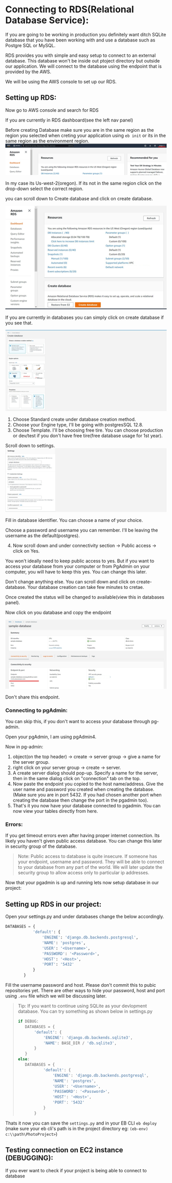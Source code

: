 # Connecting to RDS(Relational Database Service):

If you are going to be working in production you definitely want ditch SQLite database that you have been working with and use a database such as Postgre SQL or MySQL.

RDS provides you with simple and easy setup to connect to an external database. This database won't be inside out ptoject directory but outside our application. We will connect to the database using the endpoint that is provided by the AWS.

We will be using the AWS console to set up our RDS.
 
## Setting up RDS:

Now go to AWS console and search for RDS

If you are currently in RDS dashboard(see the left nav panel)

Before creating Database make sure you are in the same region as the region you selected when creting your application using `eb init` or its in the same region as the environment region.
![region](images\region.jpg)

In my case its Us-west-2(oregon). If its not in the same region click on the drop-down select the correct region.

you can scroll down to Create database and click on create database.

![dashboard-create](images\rds-dashboard-create.jpg)

If you are currently in databases you can simply click on create database if you see that.

![Create database](images\create-database.jpg)

1. Choose Standard create under database creation method.
2. Choose your Engine type, I'll be going with postgresSQL 12.8.
3. Choose Template. I'll be choosing free tire. You can choose production or dev/test if you don't have free tire(free database usage for 1st year).

Scroll down to settings.
![settings](images\db-settings.jpg)

Fill in database identifier. You can choose a name of your choice. 

Choose a password and username you can remember. I'll be leaving the username as the default(postgres).

4. Now scroll down and under connectivity section -> Public access -> click on Yes.

You won't ideally need to keep public access to yes. But if you want to access your database from your computer or from PgAdmin on your computer, you will have to keep this yes. You can change this later. 

Don't change anything else. You can scroll down and click on create-database. Your database creation can take few minutes to cretae.

Once created the status will be changed to available(view this in databases panel).

Now click on you database and copy the endpoint

![Endpoint](images\database-endpoint.jpg)

Don't share this endpoint.

### Connecting to pgAdmin:

You can skip this, if you don't want to access your database through pg-admin.

Open your pgAdmin, I am using pgAdmin4.

Now in pg-admin:

1. object(on the top header) -> create -> server group -> give a name for the server group.
2. right click on your server group -> create -> server.
3. A create server dialog should pop-up. Specify a name for the server, then in the same dialog click on "connection" tab on the top.
4. Now paste the endpoint you copied to the host name/address. Give the user name and password you created when creating the database. (Make sure you are in port 5432. If you had chosen another port when creating the database then change the port in the pgadmin too).
5. That's it you now have your database connected to pgadmin. You can now view your tables directly from here.

### Errors:
If you get timeout errors even after having proper internet connection. Its likely you haven't given public access database. You can change this later in security group of the database.


> Note: Public access to database is quite insecure. If someone has your endpoint, username and password. They will be able to connect to your database from any part of the world. We will later update the security group to allow access only to particular ip addresses.

Now that your pgadmin is up and running lets now setup database in our project:

## Setting up RDS in our project:

Open your settings.py and under databases change the below accordingly.

```python
DATABASES = {
            'default': {
                'ENGINE': 'django.db.backends.postgresql',
                'NAME': 'postgres',
                'USER': '<Username>',
                'PASSWORD': '<Password>',
                'HOST': '<Host>',
                'PORT': '5432'
            }
        }
```
Fill the username password and host. Please don't commit this to pubic repositories yet. There are other ways to hide your password, host and port using `.env` file which we will be discussing later.

> Tip: If you want to continue using SQLite as your devlopment database. You can try something as shown below in settings.py
>```python
> if DEBUG:
>    DATABASES = {
>        'default': {
>            'ENGINE': 'django.db.backends.sqlite3',
>            'NAME': BASE_DIR / 'db.sqlite3',
>        }
>    }
> else:
>    DATABASES = {
>            'default': {
>                'ENGINE': 'django.db.backends.postgresql',
>                'NAME': 'postgres',
>                'USER': '<Username>',
>                'PASSWORD': '<Password>',
>                'HOST': '<Host>',
>                'PORT': '5432'
>            }
>        }
>```

Thats it now you can save the `settings.py` and in your EB CLI `eb deploy` (make sure your eb cli's path is in the project directory eg: `(eb-env) c:\\path\PhotoProject>`)


## Testing connection on EC2 instance (DEBUGGING):

If you ever want to check if your project is being able to connect to database 